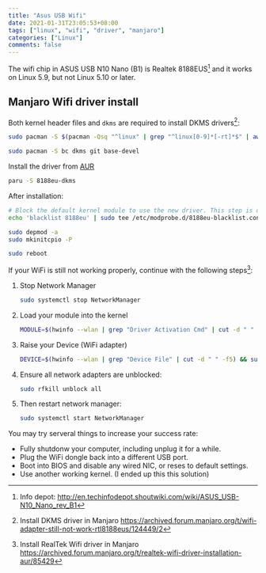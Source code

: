 ```yaml
---
title: "Asus USB Wifi"
date: 2021-01-31T23:05:53+08:00
tags: ["linux", "wifi", "driver", "manjaro"]
categories: ["Linux"]
comments: false
---
```


The wifi chip in ASUS USB N10 Nano (B1) is Realtek 8188EUS[^1] and it works on Linux 5.9, but not Linux 5.10 or later.

<!--more-->

## Manjaro Wifi driver install

Both kernel header files and `dkms` are required to install DKMS drivers[^2]:

```bash
sudo pacman -S $(pacman -Qsq "^linux" | grep "^linux[0-9]*[-rt]*$" | awk '{print $1"-headers"}' ORS=' ')

sudo pacman -S bc dkms git base-devel
```

Install the driver from [AUR](https://aur.archlinux.org/packages/8188eu-dkms)

```bash
paru -S 8188eu-dkms
```

After installation:

```bash
# Block the default kernel module to use the new driver. This step is optional because the AUR package should do this for you.
echo 'blacklist 8188eu' | sudo tee /etc/modprobe.d/8188eu-blacklist.conf

sudo depmod -a
sudo mkinitcpio -P

sudo reboot
```

If your WiFi is still not working properly, continue with the following steps[^3]:

1. Stop Network Manager
   ```bash
   sudo systemctl stop NetworkManager
   ```
2. Load your module into the kernel
   ```bash
   MODULE=$(hwinfo --wlan | grep "Driver Activation Cmd" | cut -d " " -f9 | tr -d '"') && sudo modprobe $MODULE
   ```
3. Raise your Device (WiFi adapter)
   ```bash
   DEVICE=$(hwinfo --wlan | grep "Device File" | cut -d " " -f5) && sudo ip link set $DEVICE up
   ```
4. Ensure all network adapters are unblocked:
   ```bash
   sudo rfkill unblock all
   ```
5. Then restart network manager:
   ```bash
   sudo systemctl start NetworkManager
   ```

You may try serveral things to increase your success rate:
- Fully shutdonw your computer, including unplug it for a while.
- Plug the WiFi dongle back into a different USB port.
- Boot into BIOS and disable any wired NIC, or reses to default settings.
- Use another working kernel. (I ended up this this solution)

<!-- markdown-link-check-disable-next-line -->
[^1]: Info depot: <http://en.techinfodepot.shoutwiki.com/wiki/ASUS_USB-N10_Nano_rev_B1>
[^2]: Install DKMS driver in Manjaro <https://archived.forum.manjaro.org/t/wifi-adapter-still-not-work-rtl8188eus/124449/2>
[^3]: Install RealTek Wifi driver in Manjaro  <https://archived.forum.manjaro.org/t/realtek-wifi-driver-installation-aur/85429>
